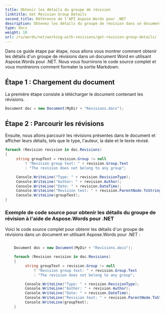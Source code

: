 ```yaml
---
title: Obtenir les détails du groupe de révision
linktitle: Get Revision Group Details
second_title: Référence de l'API Aspose.Words pour .NET
description: Obtenez les détails du groupe de révision dans un document Word avec Aspose.Words pour .NET.
type: docs
weight: 10
url: /ru/words/net/working-with-revisions/get-revision-group-details/
---
```


Dans ce guide étape par étape, nous allons vous montrer comment obtenir les détails d'un groupe de révisions dans un document Word en utilisant Aspose.Words pour .NET. Nous vous fournirons le code source complet et vous montrerons comment formater la sortie Markdown.

## Étape 1 : Chargement du document

La première étape consiste à télécharger le document contenant les révisions.

```csharp
Document doc = new Document(MyDir + "Revisions.docx");
```

## Étape 2 : Parcourir les révisions

Ensuite, nous allons parcourir les révisions présentes dans le document et afficher leurs détails, tels que le type, l'auteur, la date et le texte révisé.

```csharp
foreach (Revision revision in doc.Revisions)
{
     string groupText = revision.Group != null
         ? "Revision group text: " + revision.Group.Text
         : "The revision does not belong to any group";

     Console.WriteLine("Type: " + revision.RevisionType);
     Console.WriteLine("Author: " + revision.Author);
     Console.WriteLine("Date: " + revision.DateTime);
     Console.WriteLine("Revision text: " + revision.ParentNode.ToString(SaveFormat.Text));
     Console.WriteLine(groupText);
}
```


### Exemple de code source pour obtenir les détails du groupe de révision à l'aide de Aspose.Words pour .NET

Voici le code source complet pour obtenir les détails d'un groupe de révisions dans un document en utilisant Aspose.Words pour .NET :

```csharp

	Document doc = new Document(MyDir + "Revisions.docx");

	foreach (Revision revision in doc.Revisions)
	{
		 string groupText = revision.Group != null
			 ? "Revision group text: " + revision.Group.Text
			 : "The revision does not belong to any group";

		 Console.WriteLine("Type: " + revision.RevisionType);
		 Console.WriteLine("Author: " + revision.Author);
		 Console.WriteLine("Date: " + revision.DateTime);
		 Console.WriteLine("Revision text: " + revision.ParentNode.ToString(SaveFormat.Text));
		 Console.WriteLine(groupText);
	}
	
```

